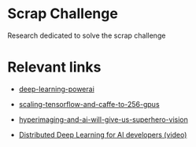 Scrap Challenge
====
Research dedicated to solve the scrap challenge


Relevant links
====
* [deep-learning-powerai](https://developer.ibm.com/linuxonpower/deep-learning-powerai/)

* [scaling-tensorflow-and-caffe-to-256-gpus](https://www.ibm.com/blogs/systems/scaling-tensorflow-and-caffe-to-256-gpus/)

* [hyperimaging-and-ai-will-give-us-superhero-vision](https://www.ibm.com/blogs/research/2017/1/ibm-5-in-5-hyperimaging-and-ai-will-give-us-superhero-vision/)

* [Distributed Deep Learning for AI developers (video)](https://www.youtube.com/watch?v=_iOZoipzxGo)